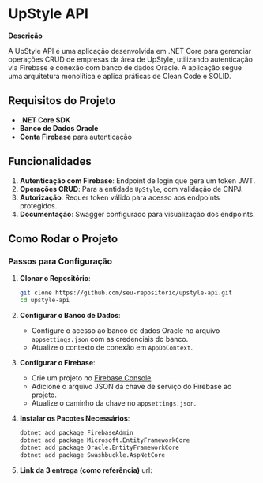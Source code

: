 # UpStyle API

**Descrição**  

A UpStyle API é uma aplicação desenvolvida em .NET Core para gerenciar operações CRUD de empresas da área de UpStyle, utilizando autenticação via Firebase e conexão com banco de dados Oracle. A aplicação segue uma arquitetura monolítica e aplica práticas de Clean Code e SOLID.

## Requisitos do Projeto

- **.NET Core SDK**
- **Banco de Dados Oracle**
- **Conta Firebase** para autenticação

## Funcionalidades

1. **Autenticação com Firebase**: Endpoint de login que gera um token JWT.
2. **Operações CRUD**: Para a entidade `UpStyle`, com validação de CNPJ.
3. **Autorização**: Requer token válido para acesso aos endpoints protegidos.
4. **Documentação**: Swagger configurado para visualização dos endpoints.

## Como Rodar o Projeto

### Passos para Configuração

1. **Clonar o Repositório**:
    ```bash
    git clone https://github.com/seu-repositorio/upstyle-api.git
    cd upstyle-api
    ```

2. **Configurar o Banco de Dados**:
   - Configure o acesso ao banco de dados Oracle no arquivo `appsettings.json` com as credenciais do banco.
   - Atualize o contexto de conexão em `AppDbContext`.

3. **Configurar o Firebase**:
   - Crie um projeto no [Firebase Console](https://console.firebase.google.com/).
   - Adicione o arquivo JSON da chave de serviço do Firebase ao projeto.
   - Atualize o caminho da chave no `appsettings.json`.

4. **Instalar os Pacotes Necessários**:
   ```bash
   dotnet add package FirebaseAdmin
   dotnet add package Microsoft.EntityFrameworkCore
   dotnet add package Oracle.EntityFrameworkCore
   dotnet add package Swashbuckle.AspNetCore

5. **Link da 3 entrega (como referência)**
   url:
  ```bash
    
